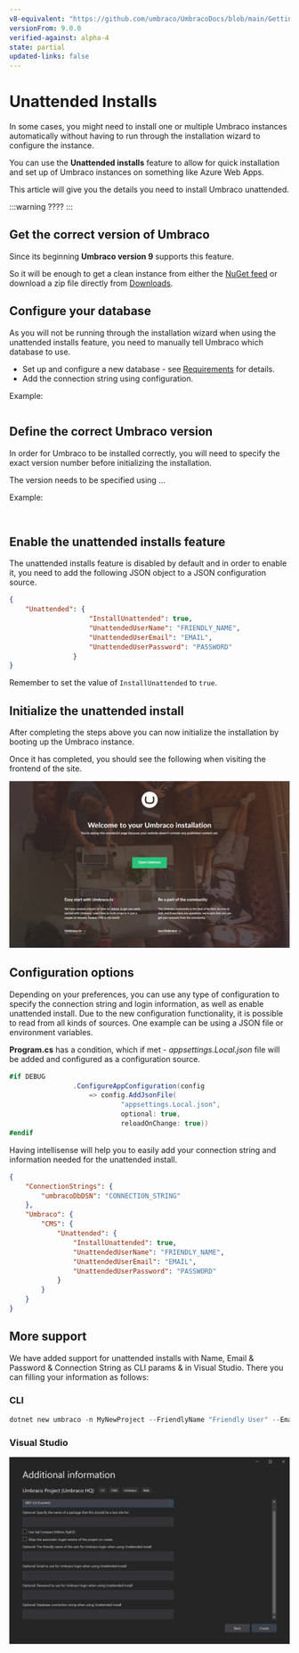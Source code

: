 ```yaml
---
v8-equivalent: "https://github.com/umbraco/UmbracoDocs/blob/main/Getting-Started/Setup/Install/Unattended-Install.md"
versionFrom: 9.0.0
verified-against: alpha-4
state: partial
updated-links: false
---
```


# Unattended Installs

In some cases, you might need to install one or multiple Umbraco instances automatically without having to run through the installation wizard to configure the instance.

You can use the **Unattended installs** feature to allow for quick installation and set up of Umbraco instances on something like Azure Web Apps.

This article will give you the details you need to install Umbraco unattended.

:::warning
    ????
:::
<!--- Would we have any warnings? below is what we had before
:::warning
When installing Umbraco using the unattended install feature, you will not be able to access the Umbraco backoffice once the installation has completed, as no password has been set for the default user.

Instead, you will need to configure an external login provider or set a password for the user in some other way.

Support for adding users through the unattended installation process will be added at a later point.
:::
-->

## Get the correct version of Umbraco

Since its beginning **Umbraco version 9** supports this feature.

So it will be enough to get a clean instance from either the [NuGet feed](https://www.nuget.org/packages/UmbracoCms/) or download a zip file directly from [Downloads](https://our.umbraco.com/download).

## Configure your database

As you will not be running through the installation wizard when using the unattended installs feature, you need to manually tell Umbraco which database to use.

* Set up and configure a new database - see [Requirements](../Requirements/#hosting) for details.
* Add the connection string using configuration.

Example:

```

```

## Define the correct Umbraco version

In order for Umbraco to be installed correctly, you will need to specify the exact version number before initializing the installation.

The version needs to be specified using ...

Example:

```


```

## Enable the unattended installs feature

The unattended installs feature is disabled by default and in order to enable it, you need to add the following JSON object to a JSON configuration source.

```json
{
    "Unattended": {
                    "InstallUnattended": true,
                    "UnattendedUserName": "FRIENDLY_NAME",
                    "UnattendedUserEmail": "EMAIL",
                    "UnattendedUserPassword": "PASSWORD"
                }
}

```

Remember to set the value of `InstallUnattended` to `true`.

## Initialize the unattended install

After completing the steps above you can now initialize the installation by booting up the Umbraco instance.

Once it has completed, you should see the following when visiting the frontend of the site.

![Frontend of Umbraco site installed using the unattended installs feature](images/Unattended/final-screen.png)

## Configuration options
Depending on your preferences, you can use any type of configuration to specify the connection string and login information, as well as enable unattended install. Due to the new configuration functionality, it is possible to read from all kinds of sources. One example can be using a JSON file or environment variables.  

**Program.cs** has a condition, which if met - *appsettings.Local.json* file will be added and configured as a configuration source. 

```c#
#if DEBUG
                .ConfigureAppConfiguration(config
                    => config.AddJsonFile(
                            "appsettings.Local.json",
                            optional: true,
                            reloadOnChange: true))
#endif
```

Having intellisense will help you to easily add your connection string and information needed for the unattended install.

```json
{
    "ConnectionStrings": {
        "umbracoDbDSN": "CONNECTION_STRING"
    },
    "Umbraco": {
        "CMS": {
            "Unattended": {
                "InstallUnattended": true,
                "UnattendedUserName": "FRIENDLY_NAME",
                "UnattendedUserEmail": "EMAIL",
                "UnattendedUserPassword": "PASSWORD"
            }
        }
    }
}
```

## More support
We have added support for unattended installs with Name, Email & Password & Connection String as CLI params & in Visual Studio. There you can filling your information as follows:

### CLI

```powershell
dotnet new umbraco -n MyNewProject --FriendlyName "Friendly User" --Email user@email.com --Password password1234 --ConnectionString "Server=(localdb)\\Umbraco;Database=MyDatabase;Integrated Security=true" --version 9.0.0
```

### Visual Studio
![Set up unattended install through Visual Studio](images/Unattended/VS-unattended-install.png)